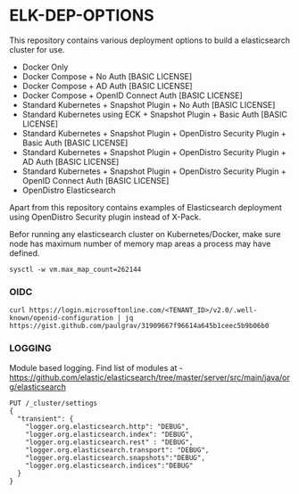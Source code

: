 # ELK-DEP-OPTIONS

This repository contains various deployment options to build a elasticsearch cluster for use. 

- Docker Only
- Docker Compose + No Auth [BASIC LICENSE]
- Docker Compose + AD Auth [BASIC LICENSE]
- Docker Compose + OpenID Connect Auth [BASIC LICENSE]
- Standard Kubernetes + Snapshot Plugin + No Auth [BASIC LICENSE]
- Standard Kubernetes using ECK + Snapshot Plugin + Basic Auth [BASIC LICENSE]
- Standard Kubernetes + Snapshot Plugin + OpenDistro Security Plugin + Basic Auth [BASIC LICENSE]
- Standard Kubernetes + Snapshot Plugin + OpenDistro Security Plugin + AD Auth [BASIC LICENSE]
- Standard Kubernetes + Snapshot Plugin + OpenDistro Security Plugin + OpenID Connect Auth [BASIC LICENSE]
- OpenDistro Elasticsearch

Apart from this repository contains examples of Elasticsearch deployment using OpenDistro Security plugin instead of X-Pack. 


Befor running any elasticsearch cluster on Kubernetes/Docker, make sure node has maximum number of memory map areas a process may have defined.

```
sysctl -w vm.max_map_count=262144

```




### OIDC 

```
curl https://login.microsoftonline.com/<TENANT_ID>/v2.0/.well-known/openid-configuration | jq
https://gist.github.com/paulgrav/31909667f96614a645b1ceec5b9b06b0
```

### LOGGING
Module based logging. Find list of modules at - https://github.com/elastic/elasticsearch/tree/master/server/src/main/java/org/elasticsearch

```
PUT /_cluster/settings
{
  "transient": {
    "logger.org.elasticsearch.http": "DEBUG",
    "logger.org.elasticsearch.index": "DEBUG",
    "logger.org.elasticsearch.rest" : "DEBUG",
    "logger.org.elasticsearch.transport": "DEBUG",
    "logger.org.elasticsearch.snapshots":"DEBUG",
    "logger.org.elasticsearch.indices":"DEBUG"
  }
}

```
